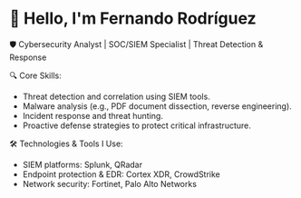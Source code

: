 # 👋 Hello, I'm Fernando Rodríguez 
🛡️ Cybersecurity Analyst | SOC/SIEM Specialist | Threat Detection & Response

🔍 Core Skills:
  - Threat detection and correlation using SIEM tools.
  - Malware analysis (e.g., PDF document dissection, reverse engineering).
  - Incident response and threat hunting.
  - Proactive defense strategies to protect critical infrastructure.
    
🛠️ Technologies & Tools I Use:
  - SIEM platforms: Splunk, QRadar
  - Endpoint protection & EDR: Cortex XDR, CrowdStrike
  - Network security: Fortinet, Palo Alto Networks




<a href="www.linkedin.com/in/fernando-rodriguez-lopez-87baa9162"></a>

